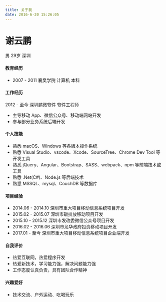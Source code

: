 ```yaml
---
title: 关于我
date: 2016-6-20 15:26:05
---
```


# 谢云鹏 

男 29岁 深圳

#### 教育经历
* 2007 - 2011 襄樊学院 计算机 本科

#### 工作经历
2012 - 至今 深圳鹏微软件 软件工程师
* 主导移动 App、微信公众号、移动端网站开发
* 参与部分业务系统后端开发

#### 个人技能
* 熟悉 macOS、Windows 等各版本操作系统
* 熟悉 Visual Studio、vscode、Xcode、SourceTree、Chrome Dev Tool 等开发工具 
* 熟悉 jQuery、Angular、Bootstrap、SASS、webpack、npm 等前端技术或工具
* 熟悉 .Net(C#)、Node.js 等后端技术
* 熟悉 MSSQL、mysql、CouchDB 等数据库

#### 项目经验
* 2014.06 - 2014.10 深圳市重大项目移动信息系统项目开发
* 2015.02 - 2015.07 深圳市碳排放移动项目开发
* 2015.10 - 2015.12 深圳市发改委微信公众号项目开发
* 2016.02 - 2016.06 深圳市龙华政府投资移动项目开发
* 2017.01 - 至今 深圳市重大项目移动信息系统项目企业端开发

#### 自我评价
* 热爱互联网，热爱程序开发
* 热爱新技术，学习能力强，解决问题能力强
* 工作态度认真负责，具有团队合作精神

#### 兴趣爱好
* 技术交流、户外运动、吃喝玩乐
